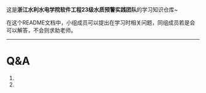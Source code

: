 这是**浙江水利水电学院软件工程23级水质预警实践团队**的学习知识仓库~

在这个README文档中，小组成员可以提出在学习时相关问题，同组成员若是会可以解答，不会则求助老师。

---

# Q&A

1.



2.

